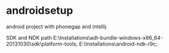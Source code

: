 androidsetup
============

android project with phonegap and intellij


SDK and NDK path
    E:\Installations\adt-bundle-windows-x86_64-20131030\sdk\platform-tools;
    E:\Installations\android-ndk-r9c;
